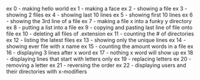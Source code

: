 ex 0 - making hello world
ex 1 - making a face
ex 2 - showing a file
ex 3 - showing 2 files
ex 4 - showing last 10 lines
ex 5 - showing first 10 lines
ex 6 - showing the 3rd line of a file
ex 7 - making a file x into a funky y directory
ex 8 - putting a list into a file
ex 9 - copying and pasting last line of file onto file
ex 10 - deleting all files of .extension
ex 11 - counting the # of directories
ex 12 - listing the latest files
ex 13 - showing only the unique lines
ex 14 - showing ever file with x name
ex 15 - counting the amount words in a file
ex 16 - displaying 3 lines after x word
ex 17 - nothing x word will show up
ex 18 - displaying lines that start with letters only
ex 19 - replacing letters
ex 20 - removing a letter
ex 21 - reversing the order
ex 22 - displaying users and their directories with x-modifiers